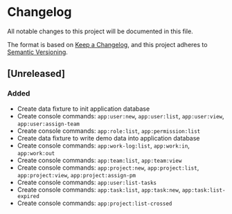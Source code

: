 # Changelog
All notable changes to this project will be documented in this file.

The format is based on [Keep a Changelog](https://keepachangelog.com/en/1.0.0/),
and this project adheres to [Semantic Versioning](https://semver.org/spec/v2.0.0.html).

## [Unreleased]
### Added
- Create data fixture to init application database
- Create console commands: `app:user:new`, `app:user:list`, `app:user:view`, `app:user:assign-team`
- Create console commands: `app:role:list`, `app:permission:list`
- Create data fixture to write demo data into application database
- Create console commands: `app:work-log:list`, `app:work:in`, `app:work:out`
- Create console commands: `app:team:list`, `app:team:view`
- Create console commands: `app:project:new`, `app:project:list`, `app:project:view`, `app:project:assign-pm`
- Create console commands: `app:user:list-tasks`
- Create console commands: `app:task:list`, `app:task:new`, `app:task:list-expired`
- Create console commands: `app:project:list-crossed`
